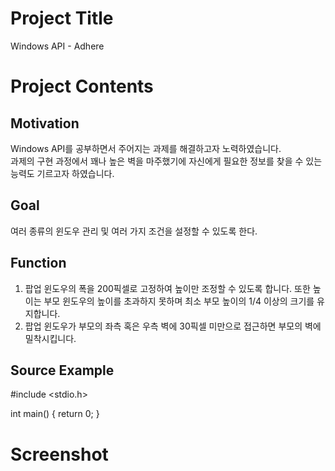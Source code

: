 # Project Title
  
Windows API - Adhere  
  
# Project Contents
  
## Motivation
  
Windows API를 공부하면서 주어지는 과제를 해결하고자 노력하였습니다.  
과제의 구현 과정에서 꽤나 높은 벽을 마주했기에 자신에게 필요한 정보를 찾을 수 있는 능력도 기르고자 하였습니다.  
  
## Goal
  
여러 종류의 윈도우 관리 및 여러 가지 조건을 설정할 수 있도록 한다.  
  
## Function
  
1. 팝업 윈도우의 폭을 200픽셀로 고정하여 높이만 조정할 수 있도록 합니다. 또한 높이는 부모 윈도우의 높이를 초과하지 못하며 최소 부모 높이의 1/4 이상의 크기를 유지합니다.  
2. 팝업 윈도우가 부모의 좌측 혹은 우측 벽에 30픽셀 미만으로 접근하면 부모의 벽에 밀착시킵니다.
  
## Source Example
  
  #include <stdio.h>
  
  int main()
  {
    return 0;
  }
  
# Screenshot
